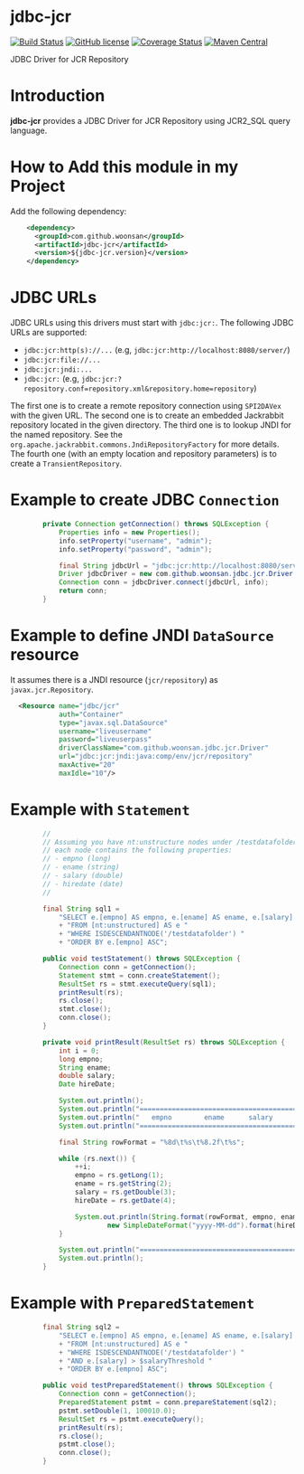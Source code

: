 # jdbc-jcr

[![Build Status](https://travis-ci.org/woonsan/jdbc-jcr.svg?branch=develop)](https://travis-ci.org/woonsan/jdbc-jcr)
[![GitHub license](https://img.shields.io/badge/license-Apache%202-blue.svg)](https://raw.githubusercontent.com/woonsan/jdbc-jcr/develop/LICENSE)
[![Coverage Status](https://coveralls.io/repos/github/woonsan/jdbc-jcr/badge.svg?branch=develop)](https://coveralls.io/github/woonsan/jdbc-jcr?branch=develop)
[![Maven Central](https://img.shields.io/maven-central/v/com.github.woonsan/jdbc-jcr.svg)](http://mvnrepository.com/artifact/com.github.woonsan/jdbc-jcr)

JDBC Driver for JCR Repository

# Introduction

**jdbc-jcr** provides a JDBC Driver for JCR Repository using JCR2_SQL query language.

# How to Add this module in my Project

Add the following dependency:

```xml
    <dependency>
      <groupId>com.github.woonsan</groupId>
      <artifactId>jdbc-jcr</artifactId>
      <version>${jdbc-jcr.version}</version>
    </dependency>
```

# JDBC URLs

JDBC URLs using this drivers must start with ```jdbc:jcr:```.
The following JDBC URLs are supported:

- ```jdbc:jcr:http(s)://...```    (e.g, ```jdbc:jcr:http://localhost:8080/server/```)
- ```jdbc:jcr:file://...```
- ```jdbc:jcr:jndi:...```
- ```jdbc:jcr:```     (e.g, ```jdbc:jcr:?repository.conf=repository.xml&repository.home=repository```)

The first one is to create a remote repository connection using ```SPI2DAVex``` with the given URL.
The second one is to create an embedded Jackrabbit repository located in the given directory.
The third one is to lookup JNDI for the named repository. See the ```org.apache.jackrabbit.commons.JndiRepositoryFactory```
for more details.
The fourth one (with an empty location and repository parameters) is to create a ```TransientRepository```.

# Example to create JDBC ```Connection```

```java
        private Connection getConnection() throws SQLException {
            Properties info = new Properties();
            info.setProperty("username", "admin");
            info.setProperty("password", "admin");

            final String jdbcUrl = "jdbc:jcr:http://localhost:8080/server/";
            Driver jdbcDriver = new com.github.woonsan.jdbc.jcr.Driver.Driver();
            Connection conn = jdbcDriver.connect(jdbcUrl, info);
            return conn;
        }
```

# Example to define JNDI ```DataSource``` resource

It assumes there is a JNDI resource (```jcr/repository```) as ```javax.jcr.Repository```.

```xml
  <Resource name="jdbc/jcr"
            auth="Container"
            type="javax.sql.DataSource"
            username="liveusername"
            password="liveuserpass"
            driverClassName="com.github.woonsan.jdbc.jcr.Driver"
            url="jdbc:jcr:jndi:java:comp/env/jcr/repository"
            maxActive="20"
            maxIdle="10"/>
```

# Example with ```Statement```

```java
        //
        // Assuming you have nt:unstructure nodes under /testdatafolder node and
        // each node contains the following properties:
        // - empno (long)
        // - ename (string)
        // - salary (double)
        // - hiredate (date)
        //

        final String sql1 =
            "SELECT e.[empno] AS empno, e.[ename] AS ename, e.[salary] AS salary, e.[hiredate] AS hiredate "
            + "FROM [nt:unstructured] AS e "
            + "WHERE ISDESCENDANTNODE('/testdatafolder') "
            + "ORDER BY e.[empno] ASC";

        public void testStatement() throws SQLException {
            Connection conn = getConnection();
            Statement stmt = conn.createStatement();
            ResultSet rs = stmt.executeQuery(sql1);
            printResult(rs);
            rs.close();
            stmt.close();
            conn.close();
        }

        private void printResult(ResultSet rs) throws SQLException {
            int i = 0;
            long empno;
            String ename;
            double salary;
            Date hireDate;

            System.out.println();
            System.out.println("==================================================");
            System.out.println("   empno        ename      salary       hire_date");
            System.out.println("==================================================");

            final String rowFormat = "%8d\t%s\t%8.2f\t%s";

            while (rs.next()) {
                ++i;
                empno = rs.getLong(1);
                ename = rs.getString(2);
                salary = rs.getDouble(3);
                hireDate = rs.getDate(4);

                System.out.println(String.format(rowFormat, empno, ename, salary,
                        new SimpleDateFormat("yyyy-MM-dd").format(hireDate)));
            }

            System.out.println("==================================================");
            System.out.println();
        }
```

# Example with ```PreparedStatement```

```java
        final String sql2 =
            "SELECT e.[empno] AS empno, e.[ename] AS ename, e.[salary] AS salary, e.[hiredate] AS hiredate "
            + "FROM [nt:unstructured] AS e "
            + "WHERE ISDESCENDANTNODE('/testdatafolder') "
            + "AND e.[salary] > $salaryThreshold "
            + "ORDER BY e.[empno] ASC";

        public void testPreparedStatement() throws SQLException {
            Connection conn = getConnection();
            PreparedStatement pstmt = conn.prepareStatement(sql2);
            pstmt.setDouble(1, 100010.0);
            ResultSet rs = pstmt.executeQuery();
            printResult(rs);
            rs.close();
            pstmt.close();
            conn.close();
        }
```
